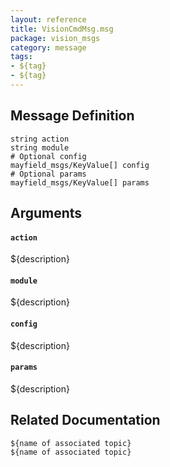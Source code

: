 ```yaml
---
layout: reference
title: VisionCmdMsg.msg
package: vision_msgs
category: message
tags: 
- ${tag}
- ${tag}
---
```


## Message Definition
```
string action
string module
# Optional config
mayfield_msgs/KeyValue[] config
# Optional params
mayfield_msgs/KeyValue[] params
```

## Arguments
#### `action`
${description}

#### `module`
${description}

#### `config`
${description}

#### `params`
${description}

## Related Documentation
``${name of associated topic}``  
``${name of associated topic}``  
